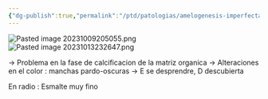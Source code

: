 ```yaml
---
{"dg-publish":true,"permalink":"/ptd/patologias/amelogenesis-imperfectas/amelogenesis-imperfecta-tipo-iii-hipocalcificada/"}
---
```


![Pasted image 20231009205055.png](/img/user/PTD/M%C3%A9dias/Pasted%20image%2020231009205055.png)
![Pasted image 20231013232647.png](/img/user/PTD/M%C3%A9dias/Pasted%20image%2020231013232647.png)

→ Problema en la fase de calcificacion de la matriz organica
→ Alteraciones en el color : manchas pardo-oscuras
→ E se desprendre, D descubierta

En radio : Esmalte muy fino